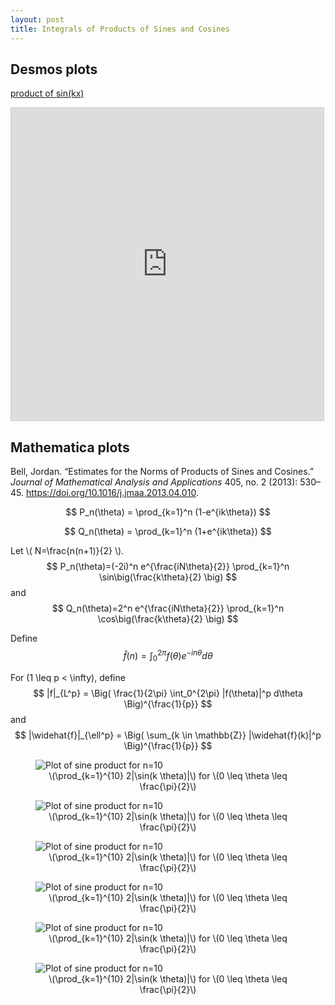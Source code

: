```yaml
---
layout: post
title: Integrals of Products of Sines and Cosines
---
```


## Desmos plots

[product of sin(kx)](https://www.desmos.com/calculator/ve6lbmxkhr)

<iframe src="https://www.desmos.com/calculator/ve6lbmxkhr?embed" width="500" height="500" style="border: 1px solid #ccc" frameborder=0></iframe>

## Mathematica plots

Bell, Jordan. “Estimates for the Norms of Products of Sines and Cosines.” *Journal of Mathematical Analysis and Applications* 405, no. 2 (2013): 530–45. <https://doi.org/10.1016/j.jmaa.2013.04.010>.

$$
P_n(\theta) = \prod_{k=1}^n (1-e^{ik\theta})
$$

$$
Q_n(\theta) = \prod_{k=1}^n (1+e^{ik\theta})
$$

Let \\( N=\frac{n(n+1)}{2} \\).
$$
P_n(\theta)=(-2i)^n e^{\frac{iN\theta}{2}} \prod_{k=1}^n \sin\big(\frac{k\theta}{2} \big)
$$
and
$$
Q_n(\theta)=2^n e^{\frac{iN\theta}{2}} \prod_{k=1}^n \cos\big(\frac{k\theta}{2} \big)
$$

Define
$$
\widehat{f}(n) = \int_0^{2\pi} f(\theta) e^{-in\theta} d\theta
$$

For \(1 \leq p < \infty\), define
$$
|f|_{L^p} = \Big( \frac{1}{2\pi} \int_0^{2\pi} |f(\theta)|^p d\theta \Big)^{\frac{1}{p}}
$$
and
$$
|\widehat{f}|_{\ell^p} = \Big( \sum_{k \in \mathbb{Z}} |\widehat{f}(k)|^p \Big)^{\frac{1}{p}}
$$


<figure>
    <img src="/Python/sineproduct/sine10plot.png" alt="Plot of sine product for n=10" style="display:block;margin-left:auto;margin-right:auto;">
    <figcaption align="center">
        \(\prod_{k=1}^{10} 2|\sin(k \theta)|\) for \(0 \leq \theta \leq \frac{\pi}{2}\)
    </figcaption>
</figure>

<figure>
    <img src="/Python/sineproduct/cosine10plot.png" alt="Plot of sine product for n=10" style="display:block;margin-left:auto;margin-right:auto;">
    <figcaption align="center">
        \(\prod_{k=1}^{10} 2|\sin(k \theta)|\) for \(0 \leq \theta \leq \frac{\pi}{2}\)
    </figcaption>
</figure>

<figure>
    <img src="/Python/sineproduct/ell1Pn1to500.png" alt="Plot of sine product for n=10" style="display:block;margin-left:auto;margin-right:auto;">
    <figcaption align="center">
        \(\prod_{k=1}^{10} 2|\sin(k \theta)|\) for \(0 \leq \theta \leq \frac{\pi}{2}\)
    </figcaption>
</figure>

<figure>
    <img src="/Python/sineproduct/ell3Qn1to400.png" alt="Plot of sine product for n=10" style="display:block;margin-left:auto;margin-right:auto;">
    <figcaption align="center">
        \(\prod_{k=1}^{10} 2|\sin(k \theta)|\) for \(0 \leq \theta \leq \frac{\pi}{2}\)
    </figcaption>
</figure>

<figure>
    <img src="/Python/sineproduct/L1plot1to400.png" alt="Plot of sine product for n=10" style="display:block;margin-left:auto;margin-right:auto;">
    <figcaption align="center">
        \(\prod_{k=1}^{10} 2|\sin(k \theta)|\) for \(0 \leq \theta \leq \frac{\pi}{2}\)
    </figcaption>
</figure>

<figure>
    <img src="/Python/sineproduct/L2plot1to400.png" alt="Plot of sine product for n=10" style="display:block;margin-left:auto;margin-right:auto;">
    <figcaption align="center">
        \(\prod_{k=1}^{10} 2|\sin(k \theta)|\) for \(0 \leq \theta \leq \frac{\pi}{2}\)
    </figcaption>
</figure>